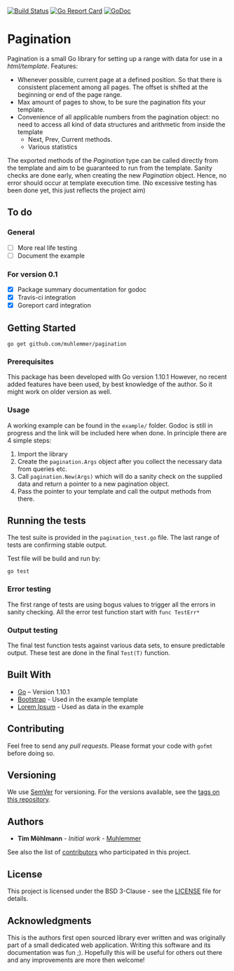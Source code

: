 ﻿[![Build Status](https://travis-ci.org/muhlemmer/pagination.svg?branch=master)](https://travis-ci.org/muhlemmer/pagination)
[![Go Report Card](https://goreportcard.com/badge/github.com/muhlemmer/pagination)](https://goreportcard.com/report/github.com/muhlemmer/pagination)
[![GoDoc](https://godoc.org/github.com/muhlemmer/pagination?status.svg)](https://godoc.org/github.com/muhlemmer/pagination)
# Pagination
Pagination is a small Go library for setting up a range with data for use in a *html/template*. Features:
* Whenever possible, current page at a defined position. So that there is consistent placement among all pages. The offset is shifted at the beginning or end of the page range.
* Max amount of pages to show, to be sure the pagination fits your template.
* Convenience of all applicable numbers from the pagination object: no need to access all kind of data structures and arithmetic from inside the template
  * Next, Prev, Current methods.
  * Various statistics

The exported methods of the *Pagination* type can be called directly from the template and aim to be guaranteed to run from the template. Sanity checks are done early, when creating the new *Pagination* object. Hence, no error should occur at template execution time. (No excessive testing has been done yet, this just reflects the project aim)

## To do

### General
- [ ] More real life testing
- [ ] Document the example

### For version 0.1
- [x] Package summary documentation for godoc
- [x] Travis-ci integration
- [x] Goreport card integration

## Getting Started

````Shell
go get github.com/muhlemmer/pagination
````

### Prerequisites

This package has been developed with Go version 1.10.1 However, no recent added features have been used, by best knowledge of the author. So it might work on older version as well.

### Usage

A working example can be found in the `example/` folder. Godoc is still in progress and the link will be included here when done. In principle there are 4 simple steps:
1. Import the library
2. Create the `pagination.Args` object after you collect the necessary data from queries etc.
3. Call `pagination.New(Args)` which will do a sanity check on the supplied data and return a pointer to a new pagination object.
4. Pass the pointer to your template and call the output methods from there.

## Running the tests

The test suite is provided in the `pagination_test.go` file.  The last range of tests are confirming stable output.

Test file will be build and run by:
````Shell
go test
````

### Error testing

The first range of tests are using bogus values to trigger all the errors in sanity checking. All the error test function start with `func TestErr*`

### Output testing

The final test function tests against various data sets, to ensure predictable output. These test are done in the final `Test(T)` function.

## Built With

* [Go](https://golang.org) – Version 1.10.1
* [Bootstrap](http://getbootstrap.com/) - Used in the example template
* [Lorem Ipsum](https://www.lipsum.com/) - Used as data in the example

## Contributing

Feel free to send any *pull requests*. Please format your code with `gofmt` before doing so.

## Versioning

We use [SemVer](http://semver.org/) for versioning. For the versions available, see the [tags on this repository](https://github.com/muhlemmer/pagination/tags). 

## Authors

* **Tim Möhlmann** - *Initial work* - [Muhlemmer](https://github.com/muhlemmer)

See also the list of [contributors](https://github.com/muhlemmer/pagination/contributors) who participated in this project.

## License

This project is licensed under the BSD 3-Clause - see the [LICENSE](LICENSE) file for details.

## Acknowledgments

This is the authors first open sourced library ever written and was originally part of a small dedicated web application. Writing this software and its documentation was fun ;). Hopefully this will be useful for others out there and any improvements are more then welcome!
